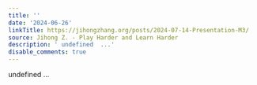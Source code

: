 ```yaml
---
title: ''
date: '2024-06-26'
linkTitle: https://jihongzhang.org/posts/2024-07-14-Presentation-M3/
source: Jihong Z. - Play Harder and Learn Harder
description: ' undefined  ...'
disable_comments: true
---
```

 undefined  ...